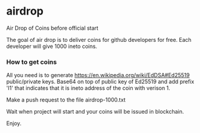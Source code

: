 # airdrop
Air Drop of Coins before official start

The goal of air drop is to deliver coins for github developers for free.
Each developer will give 1000 ineto coins.

### How to get coins

All you need is to generate https://en.wikipedia.org/wiki/EdDSA#Ed25519 public/private keys. 
Base64 on top of public key of Ed25519 and add prefix 'I1' that indicates that it is ineto address of the coin with verison 1.

Make a push request to the file airdrop-1000.txt

Wait when project will start and your coins will be issued in blockchain.

Enjoy.
